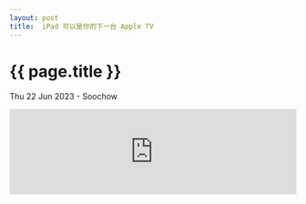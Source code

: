 ```yaml
---
layout: post
title:  iPad 可以是你的下一台 Apple TV
---
```


{{ page.title }}
================
<p class="meta">Thu 22 Jun 2023 - Soochow </p>

<iframe allow="autoplay *; encrypted-media *;" frameborder="0" height="150" style="width:100%;max-width:660px;overflow:hidden;background:transparent;" sandbox="allow-forms allow-popups allow-same-origin allow-scripts allow-storage-access-by-user-activation allow-top-navigation-by-user-activation" src="https://embed.music.apple.com/cn/album/bon-voyage/1442487021?i=1442487022&l=en"></iframe>

